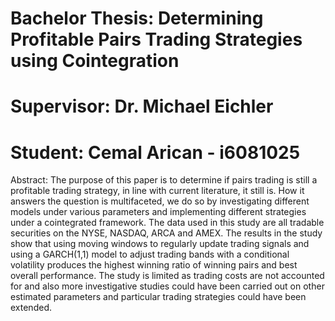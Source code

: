 # Bachelor Thesis: Determining Profitable Pairs Trading Strategies using Cointegration

# Supervisor: Dr. Michael Eichler
# Student: Cemal Arican - i6081025


Abstract: The purpose of this paper is to determine if pairs trading is still a profitable trading strategy, in line with current literature, it still is. How it answers the question is multifaceted, we do so by investigating different models under various parameters and implementing different strategies under a cointegrated framework. The data used in this study are all tradable securities on the NYSE, NASDAQ, ARCA and AMEX. The results in the study show that using moving windows to regularly update trading signals and using a GARCH(1,1) model to adjust trading bands with a conditional volatility produces the highest winning ratio of winning pairs and best overall performance. The study is limited as trading costs are not accounted for and also more investigative studies could have been carried out on other estimated parameters and particular trading strategies could have been extended.






